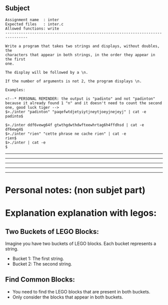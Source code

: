 ## Subject

```
Assignment name  : inter
Expected files   : inter.c
Allowed functions: write
--------------------------------------------------------------------------------

Write a program that takes two strings and displays, without doubles, the
characters that appear in both strings, in the order they appear in the first
one.

The display will be followed by a \n.

If the number of arguments is not 2, the program displays \n.

Examples:

<!--* PERSONAL REMINDER: the output is "padinto" and not "padinton" because it already found 1 "n" and it doesn't need to count the second one, good luck tiger -->
$>./inter "padinton" "paqefwtdjetyiytjneytjoeyjnejeyj" | cat -e
padinto$

$>./inter ddf6vewg64f gtwthgdwthdwfteewhrtag6h4ffdhsd | cat -e
df6ewg4$
$>./inter "rien" "cette phrase ne cache rien" | cat -e
rien$
$>./inter | cat -e
$
```

---
---------------------------------
---------------------------------
---------------------------------
---------------------------------

# Personal notes: (non subjet part)

# Explanation explanation with legos: 

## Two Buckets of LEGO Blocks:

Imagine you have two buckets of LEGO blocks. Each bucket represents a string.
- Bucket 1: The first string.
- Bucket 2: The second string.

## Find Common Blocks:
- You need to find the LEGO blocks that are present in both buckets.
- Only consider the blocks that appear in both buckets.
